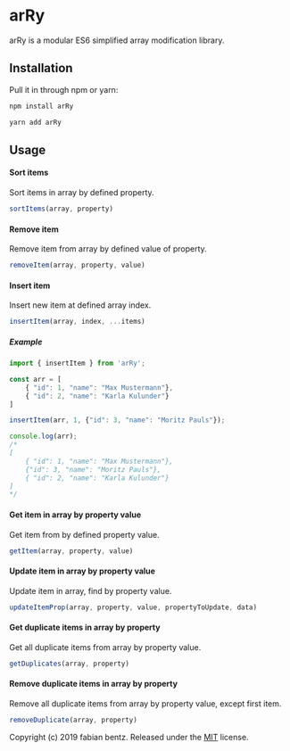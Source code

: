 arRy
=====
arRy is a modular ES6 simplified array modification library.

## Installation

Pull it in through npm or yarn:

```bash
npm install arRy
```

```bash
yarn add arRy
```

## Usage

#### Sort items
Sort items in array by defined property.
```javascript
sortItems(array, property)
```

#### Remove item
Remove item from array by defined value of property.
```javascript
removeItem(array, property, value)
```

#### Insert item
Insert new item at defined array index.
```javascript
insertItem(array, index, ...items)
```

##### Example

```javascript
import { insertItem } from 'arRy';

const arr = [
    { "id": 1, "name": "Max Mustermann"},
    { "id": 2, "name": "Karla Kulunder"}
]

insertItem(arr, 1, {"id": 3, "name": "Moritz Pauls"});

console.log(arr);
/*
[
    { "id": 1, "name": "Max Mustermann"},
    {"id": 3, "name": "Moritz Pauls"},
    { "id": 2, "name": "Karla Kulunder"}
]
*/
```

#### Get item in array by property value
Get item from by defined property value.
```javascript
getItem(array, property, value)
```

#### Update item in array by property value
Update item in array, find by property value.
```javascript
updateItemProp(array, property, value, propertyToUpdate, data)
```

#### Get duplicate items in array by property
Get all duplicate items from array by property value.
```javascript
getDuplicates(array, property)
```

#### Remove duplicate items in array by property
Remove all duplicate items from array by property value, except first item.
```javascript
removeDuplicate(array, property)
```

Copyright (c) 2019 fabian bentz.
Released under the [MIT](LICENSE) license.
